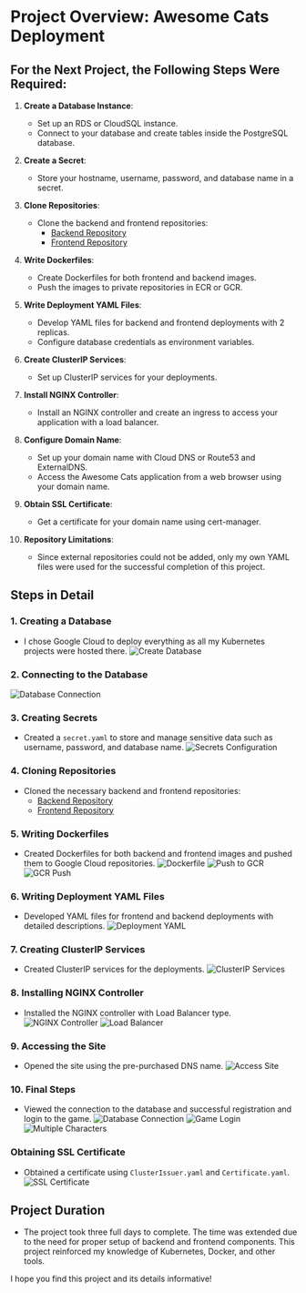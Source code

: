 # Project Overview: Awesome Cats Deployment

## For the Next Project, the Following Steps Were Required:

1. **Create a Database Instance**:
   - Set up an RDS or CloudSQL instance.
   - Connect to your database and create tables inside the PostgreSQL database.

2. **Create a Secret**:
   - Store your hostname, username, password, and database name in a secret.

3. **Clone Repositories**:
   - Clone the backend and frontend repositories:
     - [Backend Repository](https://github.com/AntTechLabs/awesome_cats_backend.git)
     - [Frontend Repository](https://github.com/AntTechLabs/awesome_cats_frontend.git)

4. **Write Dockerfiles**:
   - Create Dockerfiles for both frontend and backend images.
   - Push the images to private repositories in ECR or GCR.

5. **Write Deployment YAML Files**:
   - Develop YAML files for backend and frontend deployments with 2 replicas.
   - Configure database credentials as environment variables.

6. **Create ClusterIP Services**:
   - Set up ClusterIP services for your deployments.

7. **Install NGINX Controller**:
   - Install an NGINX controller and create an ingress to access your application with a load balancer.

8. **Configure Domain Name**:
   - Set up your domain name with Cloud DNS or Route53 and ExternalDNS.
   - Access the Awesome Cats application from a web browser using your domain name.

9. **Obtain SSL Certificate**:
   - Get a certificate for your domain name using cert-manager.

10. **Repository Limitations**:
    - Since external repositories could not be added, only my own YAML files were used for the successful completion of this project.

## Steps in Detail

### 1. Creating a Database
- I chose Google Cloud to deploy everything as all my Kubernetes projects were hosted there.
![Create Database](https://github.com/user-attachments/assets/5598a056-cd21-479d-aa42-00b995a3f0de)

### 2. Connecting to the Database
![Database Connection](https://github.com/user-attachments/assets/532abfe8-dd7e-4d33-9b29-912536435bf0)

### 3. Creating Secrets
- Created a `secret.yaml` to store and manage sensitive data such as username, password, and database name.
![Secrets Configuration](https://github.com/user-attachments/assets/7f74c8e5-1b76-476d-b66a-c0f137b98ab5)

### 4. Cloning Repositories
- Cloned the necessary backend and frontend repositories:
  - [Backend Repository](https://github.com/AntTechLabs/awesome_cats_backend.git)
  - [Frontend Repository](https://github.com/AntTechLabs/awesome_cats_frontend.git)

### 5. Writing Dockerfiles
- Created Dockerfiles for both backend and frontend images and pushed them to Google Cloud repositories.
![Dockerfile](https://github.com/user-attachments/assets/34df36e7-eb3c-4805-82a8-71126868f12c)
![Push to GCR](https://github.com/user-attachments/assets/de88f7d0-e97c-4abe-9bd7-f6bd0ede19b2)
![GCR Push](https://github.com/user-attachments/assets/dfd0192b-cf79-48db-a5af-5e3fc6788619)

### 6. Writing Deployment YAML Files
- Developed YAML files for frontend and backend deployments with detailed descriptions.
![Deployment YAML](https://github.com/user-attachments/assets/300f3585-ca4f-4172-a446-bae87bcea24b)

### 7. Creating ClusterIP Services
- Created ClusterIP services for the deployments.
![ClusterIP Services](https://github.com/user-attachments/assets/9158aa41-add2-4633-984e-13c3f84515fd)

### 8. Installing NGINX Controller
- Installed the NGINX controller with Load Balancer type.
![NGINX Controller](https://github.com/user-attachments/assets/a054d9fa-3eca-45ef-b284-8c346934d5c7)
![Load Balancer](https://github.com/user-attachments/assets/3e726223-92f4-4e83-8003-16e6e5d9e2e5)

### 9. Accessing the Site
- Opened the site using the pre-purchased DNS name.
![Access Site](https://github.com/user-attachments/assets/d3fb4f6d-8e74-44f1-967b-62d0d894a27e)

### 10. Final Steps
- Viewed the connection to the database and successful registration and login to the game.
![Database Connection](https://github.com/user-attachments/assets/a9847184-6f14-4fba-8c0e-b967342337b7)
![Game Login](https://github.com/user-attachments/assets/d7009df7-247e-4fbb-bef2-5c2f7d00a4ef)
![Multiple Characters](https://github.com/user-attachments/assets/b0d03a65-03c4-48e4-ba64-0b6c460d0cb4)

### Obtaining SSL Certificate
- Obtained a certificate using `ClusterIssuer.yaml` and `Certificate.yaml`.
![SSL Certificate](https://github.com/user-attachments/assets/4605565e-80e2-4943-852e-618e257550d7)

## Project Duration

- The project took three full days to complete. The time was extended due to the need for proper setup of backend and frontend components. This project reinforced my knowledge of Kubernetes, Docker, and other tools.

I hope you find this project and its details informative!














